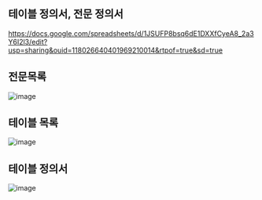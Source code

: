 테이블 정의서, 전문 정의서
---
https://docs.google.com/spreadsheets/d/1JSUFP8bsq6dE1DXXfCyeA8_2a3Y6I2l3/edit?usp=sharing&ouid=118026640401969210014&rtpof=true&sd=true


전문목록
---
![image](https://github.com/user-attachments/assets/ae30f7c0-cd92-4fb7-aeb9-3916ad9a5c7e)

테이블 목록
---
![image](https://github.com/user-attachments/assets/5d2636eb-763d-4ae5-95bd-a25f13ac2e0c)


테이블 정의서
---
![image](https://github.com/user-attachments/assets/861ccb4a-5a6b-4276-94dd-0d62753adae5)


